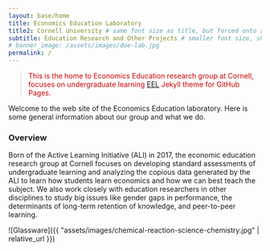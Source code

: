 ```yaml
---
layout: base/home
title: Economics Education Laboratory
title2: Cornell University # same font size as title, but forced onto a second line
subtitle: Education Research and Other Projects # smaller font size, shown below title+title2
# banner_image: /assets/images/doe-lab.jpg
permalink: /
---
```


<style>mark{ color:rgb(200,0,0); background-color:white; }</style>
> <mark>This is the home to Economics Education research group at Cornell, focuses on undergraduate learning</mark> [EEL](https://github.com/TunaDang/EEL) <mark> Jekyll theme for GitHub Pages.</mark>

Welcome to the web site of the Economics Education laboratory.
Here is some general information about our group
and what we do.

### Overview 

Born of the Active Learning Initiative (ALI) in 2017, the economic education research group at Cornell focuses on developing standard assessments of undergraduate learning and analyzing the copious data generated by the ALI to learn how students learn economics and how we can best teach the subject. We also work closely with education researchers in other disciplines to study big issues like gender gaps in performance, the determinants of long-term retention of knowledge, and peer-to-peer learning.

![Glassware]({{ "assets/images/chemical-reaction-science-chemistry.jpg" | relative_url }})

